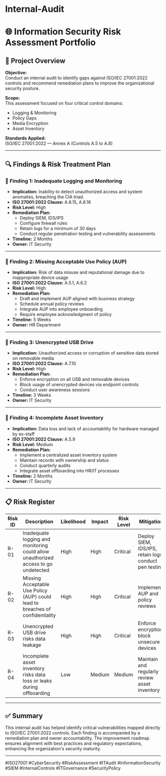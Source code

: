 # Internal-Audit

# 🌐 Information Security Risk Assessment Portfolio

## 📌 Project Overview

**Objective:**  
Conduct an internal audit to identify gaps against ISO/IEC 27001:2022 controls and recommend remediation plans to improve the organizational security posture.

**Scope:**  
This assessment focused on four critical control domains:
- Logging & Monitoring  
- Policy Gaps  
- Media Encryption  
- Asset Inventory

**Standards Applied:**  
ISO/IEC 27001:2022 — Annex A (Controls A.5 to A.8)

---

## 🔍 Findings & Risk Treatment Plan

### 🛑 Finding 1: Inadequate Logging and Monitoring

- **Implication:** Inability to detect unauthorized access and system anomalies, breaching the CIA triad.
- **ISO 27001:2022 Clause:** A.8.15, A.8.16  
- **Risk Level:** High  
- **Remediation Plan:**
  - Deploy SIEM, IDS/IPS
  - Configure firewall rules
  - Retain logs for a minimum of 30 days
  - Conduct regular penetration testing and vulnerability assessments
- **Timeline:** 2 Months  
- **Owner:** IT Security

---

### 🛑 Finding 2: Missing Acceptable Use Policy (AUP)

- **Implication:** Risk of data misuse and reputational damage due to inappropriate device usage
- **ISO 27001:2022 Clause:** A.5.1, A.6.2  
- **Risk Level:** High  
- **Remediation Plan:**
  - Draft and implement AUP aligned with business strategy
  - Schedule annual policy reviews
  - Integrate AUP into employee onboarding
  - Require employee acknowledgment of policy
- **Timeline:** 5 Weeks  
- **Owner:** HR Department

---

### 🛑 Finding 3: Unencrypted USB Drive

- **Implication:** Unauthorized access or corruption of sensitive data stored on removable media
- **ISO 27001:2022 Clause:** A.7.10  
- **Risk Level:** High  
- **Remediation Plan:**
  - Enforce encryption on all USB and removable devices
  - Block usage of unencrypted devices via endpoint controls
  - Conduct user awareness sessions
- **Timeline:** 3 Weeks  
- **Owner:** IT Security

---

### 🛑 Finding 4: Incomplete Asset Inventory

- **Implication:** Data loss and lack of accountability for hardware managed by ex-staff
- **ISO 27001:2022 Clause:** A.5.9  
- **Risk Level:** Medium  
- **Remediation Plan:**
  - Implement a centralized asset inventory system
  - Maintain records with ownership and status
  - Conduct quarterly audits
  - Integrate asset offboarding into HR/IT processes
- **Timeline:** 2 Months  
- **Owner:** IT Security

---

## 📋 Risk Register

| Risk ID | Description | Likelihood | Impact | Risk Level | Mitigation | Owner | Status | ISO Ref |
|--------|-------------|------------|--------|------------|------------|-------|--------|---------|
| R-01 | Inadequate logging and monitoring could allow unauthorized access to go undetected | High | High | Critical | Deploy SIEM, IDS/IPS, retain logs, conduct pen testing | IT Security | Open | A.8.15, A.8.16 |
| R-02 | Missing Acceptable Use Policy (AUP) could lead to breaches of confidentiality | High | High | Critical | Implement AUP and policy reviews | HR | Open | A.5.1, A.6.2 |
| R-03 | Unencrypted USB drive risks data leakage | High | High | Critical | Enforce encryption, block unsecure devices | IT Security | Open | A.7.10 |
| R-04 | Incomplete asset inventory risks data loss or leaks during offboarding | Low | Medium | Medium | Maintain and regularly review asset inventory | IT Security | Open | A.5.9 |

---

## ✅ Summary

This internal audit has helped identify critical vulnerabilities mapped directly to ISO/IEC 27001:2022 controls. Each finding is accompanied by a remediation plan and owner accountability. The improvement roadmap ensures alignment with best practices and regulatory expectations, enhancing the organization's security maturity.

---

#ISO27001 #CyberSecurity #RiskAssessment #ITAudit #InformationSecurity #SIEM #InternalControls #ITGovernance #SecurityPolicy
